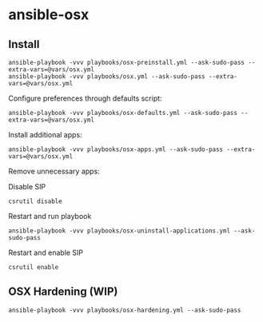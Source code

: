 # ansible-osx

## Install
```
ansible-playbook -vvv playbooks/osx-preinstall.yml --ask-sudo-pass --extra-vars=@vars/osx.yml
ansible-playbook -vvv playbooks/osx.yml --ask-sudo-pass --extra-vars=@vars/osx.yml
```

Configure preferences through defaults script:
```
ansible-playbook -vvv playbooks/osx-defaults.yml --ask-sudo-pass --extra-vars=@vars/osx.yml
```

Install additional apps:
```
ansible-playbook -vvv playbooks/osx-apps.yml --ask-sudo-pass --extra-vars=@vars/osx.yml
```

Remove unnecessary apps:

Disable SIP
```
csrutil disable
```

Restart and run playbook
```
ansible-playbook -vvv playbooks/osx-uninstall-applications.yml --ask-sudo-pass
```

Restart and enable SIP
```
csrutil enable
```

## OSX Hardening (WIP)
```
ansible-playbook -vvv playbooks/osx-hardening.yml --ask-sudo-pass
```

